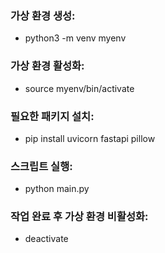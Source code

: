 ### 가상 환경 생성:
- python3 -m venv myenv

### 가상 환경 활성화:
- source myenv/bin/activate

### 필요한 패키지 설치:
- pip install uvicorn fastapi pillow

### 스크립트 실행:
- python main.py

### 작업 완료 후 가상 환경 비활성화:
- deactivate